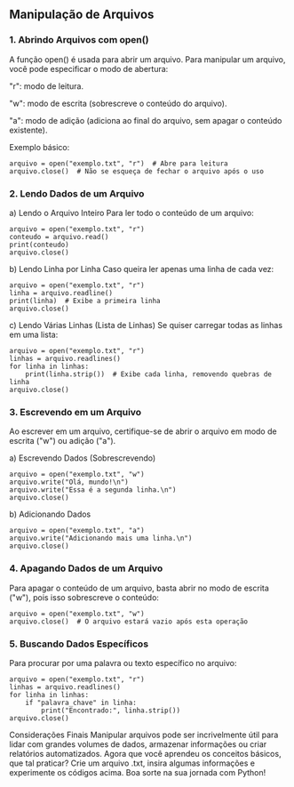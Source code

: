 ## Manipulação de Arquivos 

### 1. Abrindo Arquivos com open()

A função open() é usada para abrir um arquivo. Para manipular um arquivo, você pode especificar o modo de abertura:

"r": modo de leitura.

"w": modo de escrita (sobrescreve o conteúdo do arquivo).

"a": modo de adição (adiciona ao final do arquivo, sem apagar o conteúdo existente).

Exemplo básico:

```
arquivo = open("exemplo.txt", "r")  # Abre para leitura
arquivo.close()  # Não se esqueça de fechar o arquivo após o uso
```

### 2. Lendo Dados de um Arquivo

a) Lendo o Arquivo Inteiro
Para ler todo o conteúdo de um arquivo:

```
arquivo = open("exemplo.txt", "r")
conteudo = arquivo.read()
print(conteudo)
arquivo.close()
```

b) Lendo Linha por Linha
Caso queira ler apenas uma linha de cada vez:

```
arquivo = open("exemplo.txt", "r")
linha = arquivo.readline()
print(linha)  # Exibe a primeira linha
arquivo.close()
```

c) Lendo Várias Linhas (Lista de Linhas)
Se quiser carregar todas as linhas em uma lista:

```
arquivo = open("exemplo.txt", "r")
linhas = arquivo.readlines()
for linha in linhas:
    print(linha.strip())  # Exibe cada linha, removendo quebras de linha
arquivo.close()
```
### 3. Escrevendo em um Arquivo
Ao escrever em um arquivo, certifique-se de abrir o arquivo em modo de escrita ("w") ou adição ("a").

a) Escrevendo Dados (Sobrescrevendo)
```
arquivo = open("exemplo.txt", "w")
arquivo.write("Olá, mundo!\n")
arquivo.write("Essa é a segunda linha.\n")
arquivo.close()
```
b) Adicionando Dados
```
arquivo = open("exemplo.txt", "a")
arquivo.write("Adicionando mais uma linha.\n")
arquivo.close()
```
### 4. Apagando Dados de um Arquivo
Para apagar o conteúdo de um arquivo, basta abrir no modo de escrita ("w"), pois isso sobrescreve o conteúdo:

```
arquivo = open("exemplo.txt", "w")
arquivo.close()  # O arquivo estará vazio após esta operação
```
### 5. Buscando Dados Específicos
Para procurar por uma palavra ou texto específico no arquivo:

```
arquivo = open("exemplo.txt", "r")
linhas = arquivo.readlines()
for linha in linhas:
    if "palavra_chave" in linha:
        print("Encontrado:", linha.strip())
arquivo.close()
```
Considerações Finais
Manipular arquivos pode ser incrivelmente útil para lidar com grandes volumes de dados, armazenar informações ou criar relatórios automatizados. Agora que você aprendeu os conceitos básicos, que tal praticar? Crie um arquivo .txt, insira algumas informações e experimente os códigos acima. Boa sorte na sua jornada com Python!
